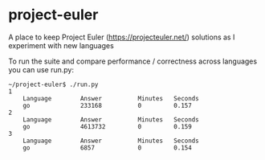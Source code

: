 # project-euler
A place to keep Project Euler (https://projecteuler.net/) solutions as I experiment with new languages 

To run the suite and compare performance / correctness across languages you can use run.py:
```
~/project-euler$ ./run.py 
1
	Language       	Answer         	Minutes   Seconds   
	go             	233168         	0         0.157     
2
	Language       	Answer         	Minutes   Seconds   
	go             	4613732        	0         0.159     
3
	Language       	Answer         	Minutes   Seconds   
	go             	6857           	0         0.154     
```
